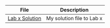 

| File | Description |
|---|---|
| [Lab x Solution](https://github.ubc.ca/MDS-2018-19/DSCI_) | My solution file to Lab x |

